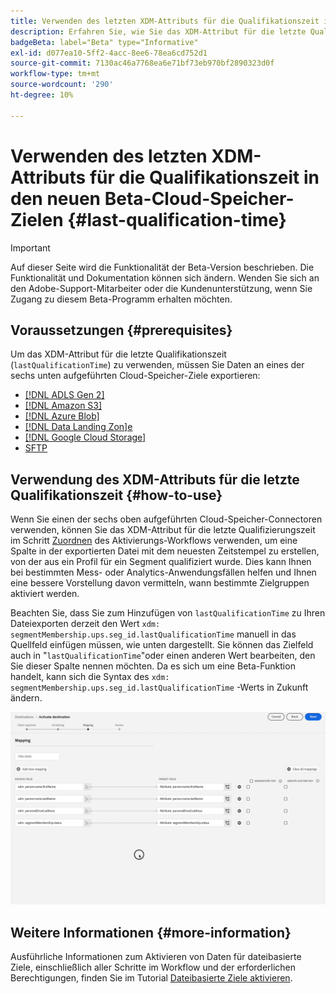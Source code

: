```yaml
---
title: Verwenden des letzten XDM-Attributs für die Qualifikationszeit in den neuen Beta-Cloud-Speicher-Zielen
description: Erfahren Sie, wie Sie das XDM-Attribut für die letzte Qualifikationszeit in den neuen Beta-Cloud-Speicher-Zielen verwenden
badgeBeta: label="Beta" type="Informative"
exl-id: d077ea10-5ff2-4acc-8ee6-78ea6cd752d1
source-git-commit: 7130ac46a7768ea6e71bf73eb970bf2890323d0f
workflow-type: tm+mt
source-wordcount: '290'
ht-degree: 10%

---
```


# Verwenden des letzten XDM-Attributs für die Qualifikationszeit in den neuen Beta-Cloud-Speicher-Zielen {#last-qualification-time}

>[!IMPORTANT]
> 
>Auf dieser Seite wird die Funktionalität der Beta-Version beschrieben. Die Funktionalität und Dokumentation können sich ändern. Wenden Sie sich an den Adobe-Support-Mitarbeiter oder die Kundenunterstützung, wenn Sie Zugang zu diesem Beta-Programm erhalten möchten.

## Voraussetzungen {#prerequisites}

Um das XDM-Attribut für die letzte Qualifikationszeit (`lastQualificationTime`) zu verwenden, müssen Sie Daten an eines der sechs unten aufgeführten Cloud-Speicher-Ziele exportieren:

* [[!DNL ADLS Gen 2]](/help/destinations/catalog/cloud-storage/adls-gen2.md)
* [[!DNL Amazon S3]](/help/destinations/catalog/cloud-storage/amazon-s3.md)
* [[!DNL Azure Blob]](/help/destinations/catalog/cloud-storage/azure-blob.md)
* [[!DNL Data Landing Zon]e](/help/destinations/catalog/cloud-storage/data-landing-zone.md)
* [[!DNL Google Cloud Storage]](/help/destinations/catalog/cloud-storage/google-cloud-storage.md)
* [SFTP](/help/destinations/catalog/cloud-storage/sftp.md)

## Verwendung des XDM-Attributs für die letzte Qualifikationszeit {#how-to-use}

Wenn Sie einen der sechs oben aufgeführten Cloud-Speicher-Connectoren verwenden, können Sie das XDM-Attribut für die letzte Qualifizierungszeit im Schritt [Zuordnen](/help/destinations/ui/activate-batch-profile-destinations.md#mapping) des Aktivierungs-Workflows verwenden, um eine Spalte in der exportierten Datei mit dem neuesten Zeitstempel zu erstellen, von der aus ein Profil für ein Segment qualifiziert wurde. Dies kann Ihnen bei bestimmten Mess- oder Analytics-Anwendungsfällen helfen und Ihnen eine bessere Vorstellung davon vermitteln, wann bestimmte Zielgruppen aktiviert werden.

Beachten Sie, dass Sie zum Hinzufügen von `lastQualificationTime` zu Ihren Dateiexporten derzeit den Wert `xdm: segmentMembership.ups.seg_id.lastQualificationTime` manuell in das Quellfeld einfügen müssen, wie unten dargestellt. Sie können das Zielfeld auch in &quot;`lastQualificationTime`&quot;oder einen anderen Wert bearbeiten, den Sie dieser Spalte nennen möchten. Da es sich um eine Beta-Funktion handelt, kann sich die Syntax des `xdm: segmentMembership.ups.seg_id.lastQualificationTime` -Werts in Zukunft ändern.

![Bildschirmaufzeichnung mit der letzten Qualifikationszeit, zu der das XDM-Attribut in den Zuordnungsschritt eingefügt wurde](/help/destinations/ui/last-qualification-time.gif)

## Weitere Informationen {#more-information}

Ausführliche Informationen zum Aktivieren von Daten für dateibasierte Ziele, einschließlich aller Schritte im Workflow und der erforderlichen Berechtigungen, finden Sie im Tutorial [Dateibasierte Ziele aktivieren](/help/destinations/ui/activate-batch-profile-destinations.md).
